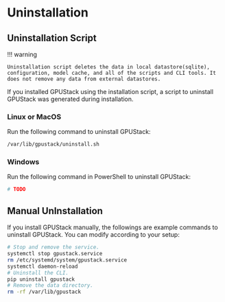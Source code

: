 # Uninstallation

## Uninstallation Script

!!! warning

    Uninstallation script deletes the data in local datastore(sqlite), configuration, model cache, and all of the scripts and CLI tools. It does not remove any data from external datastores.

If you installed GPUStack using the installation script, a script to uninstall GPUStack was generated during installation.

### Linux or MacOS

Run the following command to uninstall GPUStack:

```bash
/var/lib/gpustack/uninstall.sh
```

### Windows

Run the following command in PowerShell to uninstall GPUStack:

```powershell
# TODO
```

## Manual UnInstallation

If you install GPUStack manually, the followings are example commands to uninstall GPUStack. You can modify according to your setup:

```bash
# Stop and remove the service.
systemctl stop gpustack.service
rm /etc/systemd/system/gpustack.service
systemctl daemon-reload
# Uninstall the CLI.
pip uninstall gpustack
# Remove the data directory.
rm -rf /var/lib/gpustack
```
